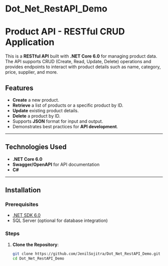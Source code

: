 # Dot_Net_RestAPI_Demo

# Product API - RESTful CRUD Application

This is a **RESTful API** built with **.NET Core 6.0** for managing product data. The API supports CRUD (Create, Read, Update, Delete) operations and provides endpoints to interact with product details such as name, category, price, supplier, and more.

## Features

- **Create** a new product.
- **Retrieve** a list of products or a specific product by ID.
- **Update** existing product details.
- **Delete** a product by ID.
- Supports **JSON** format for input and output.
- Demonstrates best practices for **API development**.

---

## Technologies Used

- **.NET Core 6.0**
- **Swagger/OpenAPI** for API documentation
- **C#**

---

## Installation

### Prerequisites

- [.NET SDK 6.0](https://dotnet.microsoft.com/download/dotnet/6.0)
- SQL Server (optional for database integration)

### Steps

1. **Clone the Repository**:
   ```bash
   git clone https://github.com/JenilSojitra/Dot_Net_RestAPI_Demo.git
   cd Dot_Net_RestAPI_Demo
